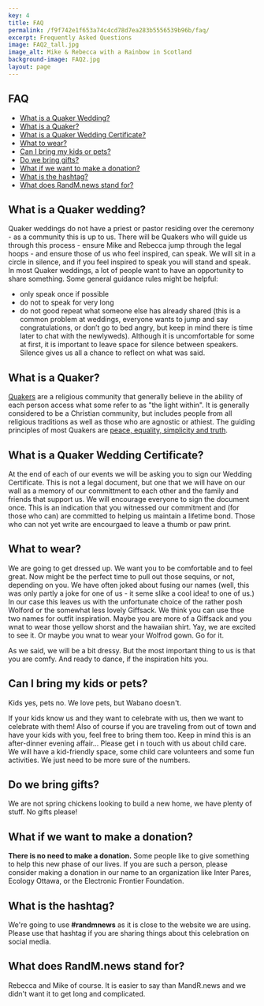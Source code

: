 ```yaml
---
key: 4
title: FAQ
permalink: /f9f742e1f653a74c4cd78d7ea283b5556539b96b/faq/
excerpt: Frequently Asked Questions
image: FAQ2_tall.jpg
image_alt: Mike & Rebecca with a Rainbow in Scotland
background-image: FAQ2.jpg
layout: page
---
```



## FAQ

- [What is a Quaker Wedding?](#what-is-a-quaker-wedding)
- [What is a Quaker?](#what-is-a-quaker)
- [What is a Quaker Wedding Certificate?](#what-is-a-quaker-wedding-certificate)
- [What to wear?](#what-to-wear)
- [Can I bring my kids or pets?](#can-i-bring-my-kids-or-pets)
- [Do we bring gifts?](#do-we-bring-gifts)
- [What if we want to make a donation?](#what-if-we-want-to-make-a-donation)
- [What is the hashtag?](#what-is-the-hashtag)
- [What does RandM.news stand for?](#what-does-randmnews-stand-for)

## What is a Quaker wedding?

Quaker weddings do not have a priest or pastor residing over the ceremony - as a community this is up to us. There will be Quakers who will guide us through this process - ensure Mike and Rebecca jump through the legal hoops - and ensure those of us who feel inspired, can speak. We will sit in a circle in silence, and if you feel inspired to speak you will stand and speak. In most Quaker weddings, a lot of people want to have an opportunity to share something. Some general guidance rules might be helpful:
-	only speak once if possible
-	do not to speak for very long
-	do not good repeat what someone else has already shared (this is a common problem at weddings, everyone wants to jump and say congratulations, or don’t go to bed angry, but keep in mind there is time later to chat with the newlyweds).
Although it is uncomfortable for some at first, it is important to leave space for silence between speakers. Silence gives us all a chance to reflect on what was said.
 

## What is a Quaker?

[Quakers](http://quaker.ca/who-we-are/beliefs/) are a religious community that generally believe in the ability of each person access what some refer to as "the light within". It is generally considered to be a Christian community, but includes people from all religious traditions as well as those who are agnostic or athiest. The guiding principles of most Quakers are [peace, equality, simplicity and truth](https://www.quaker.org.uk/about-quakers/our-values). 

## What is a Quaker Wedding Certificate?

At the end of each of our events we will be asking you to sign our Wedding Certificate. This is not a legal document, but one that we will have on our wall as a memory of our committment to each other and the family and friends that support us. We will encourage everyone to sign the document once. This is an indication that you witnessed our commitment and (for those who can) are committed to helping us maintain a lifetime bond. Those who can not yet write are encourgaed to leave a thumb or paw print.

## What to wear?

We are going to get dressed up. We want you to be comfortable and to feel great. Now might be the perfect time to pull out those sequins, or not, depending on you. We have often joked about fusing our names (well, this was only partly a joke for one of us - it seme slike a cool idea! to one of us.) In our case this leaves us with the unfortunate choice of the rather posh Wolford or the somewhat less lovely Giffsack. We think you can use thse two names for outfit inspiration. Maybe you are more of a Giffsack and you wnat to wear those yellow shorst and the hawaiian shirt. Yay, we are excited to see it. Or maybe you wnat to wear your Wolfrod gown. Go for it.

As we said, we will be a bit dressy. But the most important thing to us is that you are comfy. And ready to dance, if the inspiration hits you.

## Can I bring my kids or pets?

Kids yes, pets no. We love pets, but Wabano doesn't. 

If your kids know us and they want to celebrate with us, then we want to celebrate with them! Also of course if you are traveling from out of town and have your kids with you, feel free to bring them too. Keep in mind this is an after-dinner evening affair... Please get i n touch with us about child care.  We will have a kid-friendly space, some child care volunteers and some fun activities. We just need to be more sure of the numbers.

## Do we bring gifts?

We are not spring chickens looking to build a new home, we have plenty of stuff. No gifts please! 

## What if we want to make a donation?

**There is no need to make a donation.**  Some people like to give something to help this new phase of our lives.  If you are such a person, please consider making a donation in our name to an organization like Inter Pares, Ecology Ottawa, or the Electronic Frontier Foundation.

## What is the hashtag?

We're going to use **#randmnews** as it is close to the website we are using.  Please use that hashtag if you are sharing things about this celebration on social media.

## What does RandM.news stand for?

Rebecca and Mike of course. It is easier to say than MandR.news and we didn't want it to get long and complicated.
